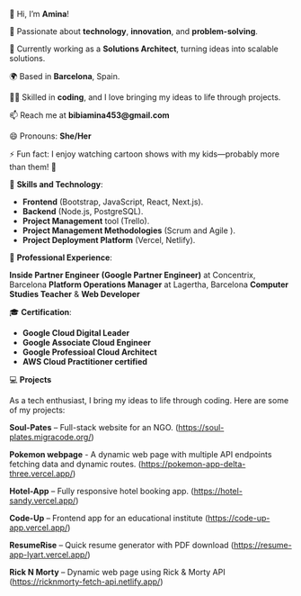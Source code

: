 👋 Hi, I’m __Amina__!

💪 Passionate about __technology__, __innovation__, and __problem-solving__.

💼 Currently working as a __Solutions Architect__, turning ideas into scalable solutions.

🌍 Based in __Barcelona__, Spain.

👩‍💻 Skilled in __coding__, and I love bringing my ideas to life through projects.

📫 Reach me at __bibiamina453@gmail.com__

😄 Pronouns: __She/Her__

⚡ Fun fact: I enjoy watching cartoon shows with my kids—probably more than them! 🤭




🚀 __Skills and Technology__:

- __Frontend__ (Bootstrap, JavaScript, React, Next.js).
- __Backend__ (Node.js, PostgreSQL).
- __Project Management__ tool (Trello).
- __Project Management Methodologies__ (Scrum and Agile ).
- __Project Deployment Platform__ (Vercel, Netlify).



  
 💼 __Professional Experience__:

__Inside Partner Engineer__ __(Google Partner Engineer)__ at Concentrix, Barcelona
__Platform Operations Manager__ at Lagertha, Barcelona
__Computer Studies Teacher__ & __Web Developer__




🎓 __Certification__:

- __Google Cloud Digital Leader__
- __Google Associate Cloud Engineer__
- __Google Professioal Cloud Architect__
- __AWS Cloud Practitioner certified__




💻 __Projects__

As a tech enthusiast, I bring my ideas to life through coding. Here are some of my projects:

__Soul-Pates__ – Full-stack website for an NGO.  (https://soul-plates.migracode.org/)

__Pokemon webpage__ - A dynamic web page with multiple API endpoints fetching data and dynamic routes.  (https://pokemon-app-delta-three.vercel.app/)

__Hotel-App__ – Fully responsive hotel booking app.  (https://hotel-sandy.vercel.app/)

__Code-Up__ – Frontend app for an educational institute   (https://code-up-app.vercel.app/)

__ResumeRise__ – Quick resume generator with PDF download   (https://resume-app-lyart.vercel.app/)

__Rick N Morty__ – Dynamic web page using Rick & Morty API   (https://ricknmorty-fetch-api.netlify.app/)
